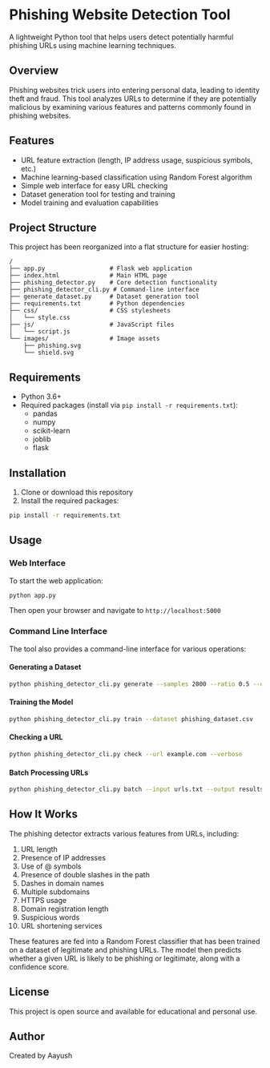 # Phishing Website Detection Tool

A lightweight Python tool that helps users detect potentially harmful phishing URLs using machine learning techniques.

## Overview

Phishing websites trick users into entering personal data, leading to identity theft and fraud. This tool analyzes URLs to determine if they are potentially malicious by examining various features and patterns commonly found in phishing websites.

## Features

- URL feature extraction (length, IP address usage, suspicious symbols, etc.)
- Machine learning-based classification using Random Forest algorithm
- Simple web interface for easy URL checking
- Dataset generation tool for testing and training
- Model training and evaluation capabilities

## Project Structure

This project has been reorganized into a flat structure for easier hosting:

```
/
├── app.py                  # Flask web application
├── index.html              # Main HTML page
├── phishing_detector.py    # Core detection functionality
├── phishing_detector_cli.py # Command-line interface
├── generate_dataset.py     # Dataset generation tool
├── requirements.txt        # Python dependencies
├── css/                    # CSS stylesheets
│   └── style.css
├── js/                     # JavaScript files
│   └── script.js
└── images/                 # Image assets
    ├── phishing.svg
    └── shield.svg
```

## Requirements

- Python 3.6+
- Required packages (install via `pip install -r requirements.txt`):
  - pandas
  - numpy
  - scikit-learn
  - joblib
  - flask

## Installation

1. Clone or download this repository
2. Install the required packages:

```bash
pip install -r requirements.txt
```

## Usage

### Web Interface

To start the web application:

```bash
python app.py
```

Then open your browser and navigate to `http://localhost:5000`

### Command Line Interface

The tool also provides a command-line interface for various operations:

#### Generating a Dataset

```bash
python phishing_detector_cli.py generate --samples 2000 --ratio 0.5 --output phishing_dataset.csv
```

#### Training the Model

```bash
python phishing_detector_cli.py train --dataset phishing_dataset.csv
```

#### Checking a URL

```bash
python phishing_detector_cli.py check --url example.com --verbose
```

#### Batch Processing URLs

```bash
python phishing_detector_cli.py batch --input urls.txt --output results.csv
```

## How It Works

The phishing detector extracts various features from URLs, including:

1. URL length
2. Presence of IP addresses
3. Use of @ symbols
4. Presence of double slashes in the path
5. Dashes in domain names
6. Multiple subdomains
7. HTTPS usage
8. Domain registration length
9. Suspicious words
10. URL shortening services

These features are fed into a Random Forest classifier that has been trained on a dataset of legitimate and phishing URLs. The model then predicts whether a given URL is likely to be phishing or legitimate, along with a confidence score.

## License

This project is open source and available for educational and personal use.

## Author

Created by Aayush